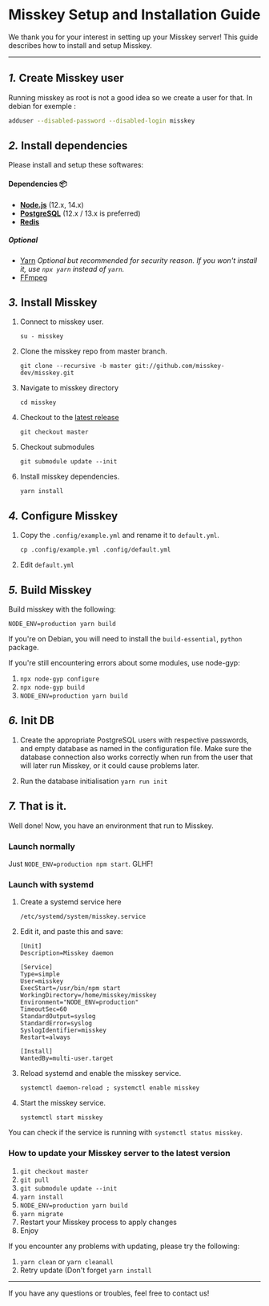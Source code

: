 Misskey Setup and Installation Guide
================================================================

We thank you for your interest in setting up your Misskey server!
This guide describes how to install and setup Misskey.

----------------------------------------------------------------

*1.* Create Misskey user
----------------------------------------------------------------
Running misskey as root is not a good idea so we create a user for that.
In debian for exemple :

```sh
adduser --disabled-password --disabled-login misskey
```

*2.* Install dependencies
----------------------------------------------------------------
Please install and setup these softwares:

#### Dependencies :package:
* **[Node.js](https://nodejs.org/en/)** (12.x, 14.x)
* **[PostgreSQL](https://www.postgresql.org/)** (12.x / 13.x is preferred)
* **[Redis](https://redis.io/)**

##### Optional
* [Yarn](https://yarnpkg.com/) *Optional but recommended for security reason. If you won't install it, use `npx yarn` instead of `yarn`.*
* [FFmpeg](https://www.ffmpeg.org/)

*3.* Install Misskey
----------------------------------------------------------------
1. Connect to misskey user.

	`su - misskey`

2. Clone the misskey repo from master branch.

	`git clone --recursive -b master git://github.com/misskey-dev/misskey.git`

3. Navigate to misskey directory

	`cd misskey`

4. Checkout to the [latest release](https://github.com/misskey-dev/misskey/releases/latest)

	`git checkout master`

5. Checkout submodules

	`git submodule update --init`

6. Install misskey dependencies.

	`yarn install`

*4.* Configure Misskey
----------------------------------------------------------------
1. Copy the `.config/example.yml` and rename it to `default.yml`.

	`cp .config/example.yml .config/default.yml`

2. Edit `default.yml`

*5.* Build Misskey
----------------------------------------------------------------

Build misskey with the following:

`NODE_ENV=production yarn build`

If you're on Debian, you will need to install the `build-essential`, `python` package.

If you're still encountering errors about some modules, use node-gyp:

1. `npx node-gyp configure`
2. `npx node-gyp build`
3. `NODE_ENV=production yarn build`

*6.* Init DB
----------------------------------------------------------------
1. Create the appropriate PostgreSQL users with respective passwords,
	and empty database as named in the configuration file.
	Make sure the database connection also works correctly when run from the
	user that will later run Misskey, or it could cause problems later.

2. Run the database initialisation
	`yarn run init`

*7.* That is it.
----------------------------------------------------------------
Well done! Now, you have an environment that run to Misskey.

### Launch normally
Just `NODE_ENV=production npm start`. GLHF!

### Launch with systemd

1. Create a systemd service here

	`/etc/systemd/system/misskey.service`

2. Edit it, and paste this and save:

	```
	[Unit]
	Description=Misskey daemon

	[Service]
	Type=simple
	User=misskey
	ExecStart=/usr/bin/npm start
	WorkingDirectory=/home/misskey/misskey
	Environment="NODE_ENV=production"
	TimeoutSec=60
	StandardOutput=syslog
	StandardError=syslog
	SyslogIdentifier=misskey
	Restart=always

	[Install]
	WantedBy=multi-user.target
	```

3. Reload systemd and enable the misskey service.

	`systemctl daemon-reload ; systemctl enable misskey`

4. Start the misskey service.

	`systemctl start misskey`

You can check if the service is running with `systemctl status misskey`.

### How to update your Misskey server to the latest version
1. `git checkout master`
2. `git pull`
3. `git submodule update --init`
4. `yarn install`
5. `NODE_ENV=production yarn build`
6. `yarn migrate`
7. Restart your Misskey process to apply changes
8. Enjoy

If you encounter any problems with updating, please try the following:
1. `yarn clean` or `yarn cleanall`
2. Retry update (Don't forget `yarn install`

----------------------------------------------------------------

If you have any questions or troubles, feel free to contact us!
